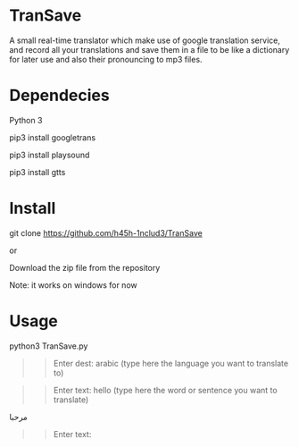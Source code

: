 # TranSave

A small real-time translator which make use of google translation service, and record all your translations and save them in a file to be like a dictionary for later use and also their pronouncing to mp3 files.

# Dependecies
Python 3

pip3 install googletrans

pip3 install playsound

pip3 install gtts

# Install

git clone https://github.com/h45h-1nclud3/TranSave

or 

Download the zip file from the repository

Note: it works on windows for now

# Usage

python3 TranSave.py

>> Enter dest: arabic              (type here the language you want to translate to)

>> Enter text: hello               (type here the word or sentence you want to translate)

مرحبا

>> Enter text:
